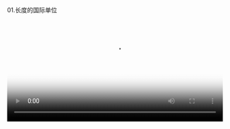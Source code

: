 01.长度的国际单位
<video preload="auto" poster="http://v2.leleketang.com/dat/ms/ph/k/thumb/20631.jpg" width = 100% hight = 100% src="http://vs.leleketang.com/dat/ms/ph/k/video/20631.mp4" controls></video>